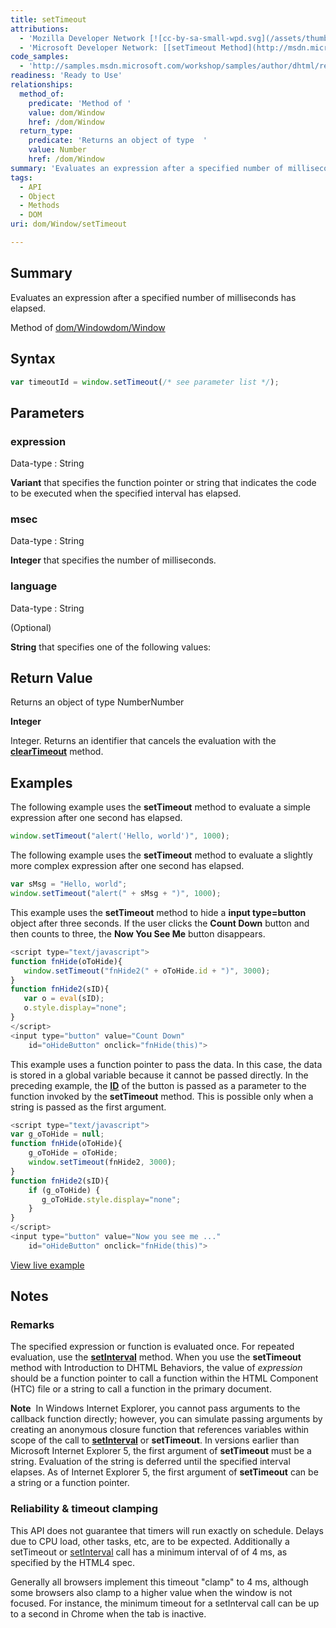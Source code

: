 ```yaml
---
title: setTimeout
attributions:
  - 'Mozilla Developer Network [![cc-by-sa-small-wpd.svg](/assets/thumb/8/8c/cc-by-sa-small-wpd.svg/120px-cc-by-sa-small-wpd.svg.png)](http://creativecommons.org/licenses/by-sa/3.0/us/): [[setTimeout](https://developer.mozilla.org/en-US/docs/Web/API/window.setTimeout) Article]'
  - 'Microsoft Developer Network: [[setTimeout Method](http://msdn.microsoft.com/en-us/library/ie/ms536753(v=vs.85).aspx) Article]'
code_samples:
  - 'http://samples.msdn.microsoft.com/workshop/samples/author/dhtml/refs/setTimeout.htm'
readiness: 'Ready to Use'
relationships:
  method_of:
    predicate: 'Method of '
    value: dom/Window
    href: /dom/Window
  return_type:
    predicate: 'Returns an object of type  '
    value: Number
    href: /dom/Window
summary: 'Evaluates an expression after a specified number of milliseconds has elapsed. '
tags:
  - API
  - Object
  - Methods
  - DOM
uri: dom/Window/setTimeout

---
```

## <span>Summary</span>

Evaluates an expression after a specified number of milliseconds has elapsed.

Method of [dom/Window](/dom/Window)[dom/Window](/dom/Window)

## <span>Syntax</span>

``` js
var timeoutId = window.setTimeout(/* see parameter list */);
```

## <span>Parameters</span>

### <span>expression</span>

 Data-type
:   String

**Variant** that specifies the function pointer or string that indicates the code to be executed when the specified interval has elapsed.

### <span>msec</span>

 Data-type
:   String

**Integer** that specifies the number of milliseconds.

### <span>language</span>

 Data-type
:   String

(Optional)

**String** that specifies one of the following values:

## <span>Return Value</span>

Returns an object of type NumberNumber

**Integer**

Integer. Returns an identifier that cancels the evaluation with the [**clearTimeout**](/dom/Window/clearTimeout) method.

## <span>Examples</span>

The following example uses the **setTimeout** method to evaluate a simple expression after one second has elapsed.

``` js
window.setTimeout("alert('Hello, world')", 1000);
```

The following example uses the **setTimeout** method to evaluate a slightly more complex expression after one second has elapsed.

``` js
var sMsg = "Hello, world";
window.setTimeout("alert(" + sMsg + ")", 1000);
```

This example uses the **setTimeout** method to hide a **input type=button** object after three seconds. If the user clicks the **Count Down** button and then counts to three, the **Now You See Me** button disappears.

``` js
<script type="text/javascript">
function fnHide(oToHide){
   window.setTimeout("fnHide2(" + oToHide.id + ")", 3000);
}
function fnHide2(sID){
   var o = eval(sID);
   o.style.display="none";
}
</script>
<input type="button" value="Count Down"
    id="oHideButton" onclick="fnHide(this)">
```

This example uses a function pointer to pass the data. In this case, the data is stored in a global variable because it cannot be passed directly. In the preceding example, the [**ID**](/html/attributes/id) of the button is passed as a parameter to the function invoked by the **setTimeout** method. This is possible only when a string is passed as the first argument.

``` js
<script type="text/javascript">
var g_oToHide = null;
function fnHide(oToHide){
    g_oToHide = oToHide;
    window.setTimeout(fnHide2, 3000);
}
function fnHide2(sID){
    if (g_oToHide) {
       g_oToHide.style.display="none";
    }
}
</script>
<input type="button" value="Now you see me ..."
    id="oHideButton" onclick="fnHide(this)">
```

[View live example](http://samples.msdn.microsoft.com/workshop/samples/author/dhtml/refs/setTimeout.htm)

## <span>Notes</span>

### <span>Remarks</span>

The specified expression or function is evaluated once. For repeated evaluation, use the [**setInterval**](/dom/Window/setInterval) method. When you use the **setTimeout** method with Introduction to DHTML Behaviors, the value of *expression* should be a function pointer to call a function within the HTML Component (HTC) file or a string to call a function in the primary document.

**Note**  In Windows Internet Explorer, you cannot pass arguments to the callback function directly; however, you can simulate passing arguments by creating an anonymous closure function that references variables within scope of the call to [**setInterval**](/dom/Window/setInterval) or **setTimeout**. In versions earlier than Microsoft Internet Explorer 5, the first argument of **setTimeout** must be a string. Evaluation of the string is deferred until the specified interval elapses. As of Internet Explorer 5, the first argument of **setTimeout** can be a string or a function pointer.

### <span>Reliability & timeout clamping</span>

This API does not guarantee that timers will run exactly on schedule. Delays due to CPU load, other tasks, etc, are to be expected. Additionally a setTimeout or [setInterval](/dom/Window/setInterval) call has a minimum interval of of 4 ms, as specified by the HTML4 spec.

Generally all browsers implement this timeout "clamp" to 4 ms, although some browsers also clamp to a higher value when the window is not focused. For instance, the minimum timeout for a setInterval call can be up to a second in Chrome when the tab is inactive.